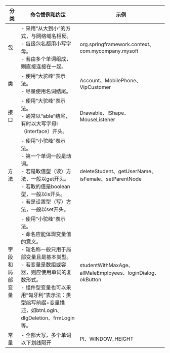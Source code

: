 分类 | 命令惯例和约定 | 示例
--- | --- | ---
包 | - 采用“从大到小”的方式，与网络域名相反。<br>- 每级包名都用小写字母。<br>- 若由多个单词组成，则直接连接在一起。 | org.springframework.context、<br>com.mycompany.mysoft
类 | - 使用“大驼峰”表示法。<br>- 尽量使用名词结尾。 | Account、MobilePhone、VipCustomer
接口 | - 使用“大驼峰”表示法。<br>- 通常以“able”结尾，有时以大写字母I（interface）开头。 | Drawable、IShape、MouseListener
方法 | - 使用“小驼峰”表示法。<br>- 第一个单词一般是动词。<br>- 若是取值型（读）方法，一般以get开头。<br>- 若取的值是boolean型，一般以is开头。<br>- 若是设置型（写）方法，一般以set开头。 | deleteStudent、getUserName、isFemale、setParentNode
字段和局部变量 | - 使用“小驼峰”表示法。<br>- 命名应能体现变量值的意义。<br>- 短名称一般只用于局部变量且是基本类型。<br>- 若变量是数组或容器，则应使用单词的复数形式。<br>- 组件型变量也可以采用“匈牙利”表示法：类型缩写前缀+变量描述，如btnLogin、dlgDeletion、frmLogin等。 | studentWithMaxAge、allMaleEmployees、loginDialog、okButton
常量 | - 全部大写，多个单词以下划线隔开 | PI、WINDOW_HEIGHT